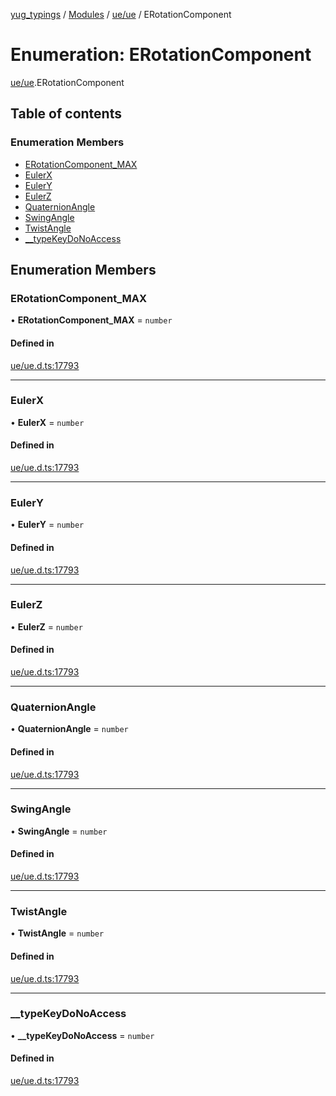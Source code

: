 [yug_typings](../README.md) / [Modules](../modules.md) / [ue/ue](../modules/ue_ue.md) / ERotationComponent

# Enumeration: ERotationComponent

[ue/ue](../modules/ue_ue.md).ERotationComponent

## Table of contents

### Enumeration Members

- [ERotationComponent\_MAX](ue_ue.ERotationComponent.md#erotationcomponent_max)
- [EulerX](ue_ue.ERotationComponent.md#eulerx)
- [EulerY](ue_ue.ERotationComponent.md#eulery)
- [EulerZ](ue_ue.ERotationComponent.md#eulerz)
- [QuaternionAngle](ue_ue.ERotationComponent.md#quaternionangle)
- [SwingAngle](ue_ue.ERotationComponent.md#swingangle)
- [TwistAngle](ue_ue.ERotationComponent.md#twistangle)
- [\_\_typeKeyDoNoAccess](ue_ue.ERotationComponent.md#__typekeydonoaccess)

## Enumeration Members

### ERotationComponent\_MAX

• **ERotationComponent\_MAX** = `number`

#### Defined in

[ue/ue.d.ts:17793](https://github.com/YugMetaverse/yug_typings/blob/25cad34/ue/ue.d.ts#L17793)

___

### EulerX

• **EulerX** = `number`

#### Defined in

[ue/ue.d.ts:17793](https://github.com/YugMetaverse/yug_typings/blob/25cad34/ue/ue.d.ts#L17793)

___

### EulerY

• **EulerY** = `number`

#### Defined in

[ue/ue.d.ts:17793](https://github.com/YugMetaverse/yug_typings/blob/25cad34/ue/ue.d.ts#L17793)

___

### EulerZ

• **EulerZ** = `number`

#### Defined in

[ue/ue.d.ts:17793](https://github.com/YugMetaverse/yug_typings/blob/25cad34/ue/ue.d.ts#L17793)

___

### QuaternionAngle

• **QuaternionAngle** = `number`

#### Defined in

[ue/ue.d.ts:17793](https://github.com/YugMetaverse/yug_typings/blob/25cad34/ue/ue.d.ts#L17793)

___

### SwingAngle

• **SwingAngle** = `number`

#### Defined in

[ue/ue.d.ts:17793](https://github.com/YugMetaverse/yug_typings/blob/25cad34/ue/ue.d.ts#L17793)

___

### TwistAngle

• **TwistAngle** = `number`

#### Defined in

[ue/ue.d.ts:17793](https://github.com/YugMetaverse/yug_typings/blob/25cad34/ue/ue.d.ts#L17793)

___

### \_\_typeKeyDoNoAccess

• **\_\_typeKeyDoNoAccess** = `number`

#### Defined in

[ue/ue.d.ts:17793](https://github.com/YugMetaverse/yug_typings/blob/25cad34/ue/ue.d.ts#L17793)

